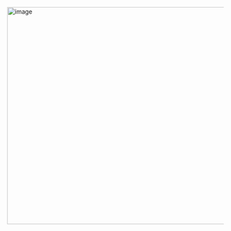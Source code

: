 <img width="881" height="507" alt="image" src="https://github.com/user-attachments/assets/93a842f3-e37e-4db9-8b37-ace93beec0e7" />

